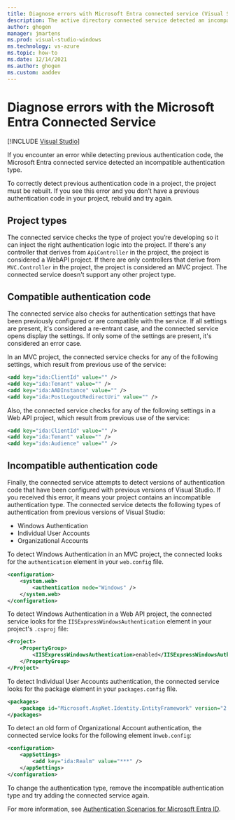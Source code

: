 ```yaml
---
title: Diagnose errors with Microsoft Entra connected service (Visual Studio)
description: The active directory connected service detected an incompatible authentication type
author: ghogen
manager: jmartens
ms.prod: visual-studio-windows
ms.technology: vs-azure
ms.topic: how-to
ms.date: 12/14/2021
ms.author: ghogen
ms.custom: aaddev
---
```

# Diagnose errors with the Microsoft Entra Connected Service

 [!INCLUDE [Visual Studio](~/includes/applies-to-version/vs-windows-only.md)]

If you encounter an error while detecting previous authentication code, the Microsoft Entra connected service detected an incompatible authentication type.

To correctly detect previous authentication code in a project, the project must be rebuilt. If you see this error and you don't have a previous authentication code in your project, rebuild and try again.

## Project types

The connected service checks the type of project you’re developing so it can inject the right authentication logic into the project. If there's any controller that derives from `ApiController` in the project, the project is considered a WebAPI project. If there are only controllers that derive from `MVC.Controller` in the project, the project is considered an MVC project. The connected service doesn't support any other project type.

## Compatible authentication code

The connected service also checks for authentication settings that have been previously configured or are compatible with the service. If all settings are present, it's considered a re-entrant case, and the connected service opens display the settings.  If only some of the settings are present, it's considered an error case.

In an MVC project, the connected service checks for any of the following settings, which result from previous use of the service:

```xml
<add key="ida:ClientId" value="" />
<add key="ida:Tenant" value="" />
<add key="ida:AADInstance" value="" />
<add key="ida:PostLogoutRedirectUri" value="" />
```

Also, the connected service checks for any of the following settings in a Web API project, which result from previous use of the service:

```xml
<add key="ida:ClientId" value="" />
<add key="ida:Tenant" value="" />
<add key="ida:Audience" value="" />
```

## Incompatible authentication code

Finally, the connected service attempts to detect versions of authentication code that have been configured with previous versions of Visual Studio. If you received this error, it means your project contains an incompatible authentication type. The connected service detects the following types of authentication from previous versions of Visual Studio:

* Windows Authentication
* Individual User Accounts
* Organizational Accounts

To detect Windows Authentication in an MVC project, the connected looks for the `authentication` element in your `web.config` file.

```xml
<configuration>
    <system.web>
        <authentication mode="Windows" />
    </system.web>
</configuration>
```

To detect Windows Authentication in a Web API project, the connected service looks for the `IISExpressWindowsAuthentication` element in your project's `.csproj` file:

```xml
<Project>
    <PropertyGroup>
        <IISExpressWindowsAuthentication>enabled</IISExpressWindowsAuthentication>
    </PropertyGroup>
</Project>
```

To detect Individual User Accounts authentication, the connected service looks for the package element in your `packages.config` file.

```xml
<packages>
    <package id="Microsoft.AspNet.Identity.EntityFramework" version="2.1.0" targetFramework="net45" />
</packages>
```

To detect an old form of Organizational Account authentication, the connected service looks for the following element in`web.config`:

```xml
<configuration>
    <appSettings>
        <add key="ida:Realm" value="***" />
    </appSettings>
</configuration>
```

To change the authentication type, remove the incompatible authentication type and try adding the connected service again.

For more information, see [Authentication Scenarios for Microsoft Entra ID](/azure/active-directory/develop/authentication-vs-authorization).

